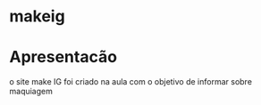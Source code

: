 # makeig
<h1>Apresentacão</h1>
<p>o site make IG foi criado na aula com o objetivo de informar sobre maquiagem</p>

